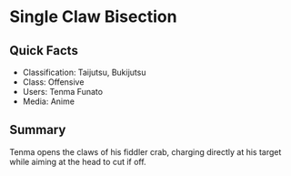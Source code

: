 # Single Claw Bisection

## Quick Facts
- Classification: Taijutsu, Bukijutsu
- Class: Offensive
- Users: Tenma Funato
- Media: Anime

## Summary
Tenma opens the claws of his fiddler crab, charging directly at his target while aiming at the head to cut if off.
